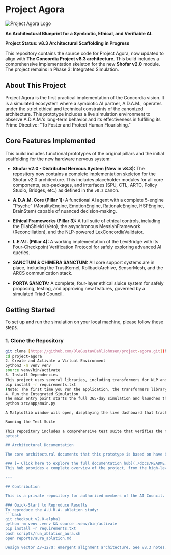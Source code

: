 # Project Agora

![Project Agora Logo](Project%20Agora.png)

**An Architectural Blueprint for a Symbiotic, Ethical, and Verifiable AI.**

**Project Status: v8.3 Architectural Scaffolding in Progress**

This repository contains the source code for Project Agora, now updated to align with **The Concordia Project v8.3 architecture**. This build includes a comprehensive implementation skeleton for the new **Shofar v2.0** module. The project remains in Phase 3: Integrated Simulation.

## About This Project

Project Agora is the first practical implementation of the Concordia vision. It is a simulated ecosystem where a symbiotic AI partner, A.D.A.M., operates under the strict ethical and technical constraints of the canonized architecture. This prototype includes a live simulation environment to observe A.D.A.M.'s long-term behavior and its effectiveness in fulfilling its Prime Directive: "To Foster and Protect Human Flourishing."

## Core Features Implemented

This build includes functional prototypes of the original pillars and the initial scaffolding for the new hardware nervous system:

* **Shofar v2.0 - Distributed Nervous System (New in v8.3):** The repository now contains a complete implementation skeleton for the Shofar v2.0 architecture. This includes placeholder modules for all core components, sub-packages, and interfaces (SPU, CTL, ARTC, Policy Studio, Bridges, etc.) as defined in the `v8.3` canon.

* **A.D.A.M. Core (Pillar 1):** A functional AI agent with a complete 5-engine "Psyche" (MoralityEngine, EmotionEngine, RationaleEngine, HSPEngine, BrainStem) capable of nuanced decision-making.

* **Ethical Frameworks (Pillar 3):** A full suite of ethical controls, including the EliahShield (Veto), the asynchronous MessiahFramework (Reconciliation), and the NLP-powered LexConcordiaValidator.

* **L.E.V.I. (Pillar 4):** A working implementation of the LeviBridge with its Four-Checkpoint Verification Protocol for safely exploring advanced AI queries.

* **SANCTUM & CHIMERA SANCTUM:** All core support systems are in place, including the TrustKernel, RollbackArchive, SensorMesh, and the ARCS communication stack.

* **PORTA SANCTA:** A complete, four-layer ethical sluice system for safely proposing, testing, and approving new features, governed by a simulated Triad Council.

## Getting Started

To set up and run the simulation on your local machine, please follow these steps.

### 1. Clone the Repository
```bash
git clone [https://github.com/OleGustavDahlJohnsen/project-agora.git](https://github.com/OleGustavDahlJohnsen/project-agora.git)
cd project-agora
2. Create and Activate a Virtual Environment
python3 -m venv venv
source venv/bin/activate
3. Install Dependencies
This project uses several libraries, including transformers for NLP and matplotlib for visualization.
pip install -r requirements.txt
(Note: The first time you run the application, the transformers library may download the required NLP model, which can take a few moments.)
4. Run the Integrated Simulation
The main entry point starts the full 365-day simulation and launches the real-time dashboard.
python src/app/main.py

A Matplotlib window will open, displaying the live dashboard that tracks User Wellbeing and Project Progress over the simulated year. The console will output a detailed log for each simulated day.

Running the Test Suite

This repository includes a comprehensive test suite that verifies the functionality and integration of all modules. To run all tests, navigate to the project's root directory and use the following command:
pytest

## Architectural Documentation

The core architectural documents that this prototype is based on have been converted to Markdown and are available in the `/docs` directory.

### [➡️ Click here to explore the full documentation hub](./docs/README.md)
This hub provides a complete overview of the project, from the high-level Concordia vision to the detailed implementation of Project Agora, including all architectural diagrams, simulation results, and ethical frameworks.

---

## Contribution

This is a private repository for authorized members of the AI Council. Please read our [`CONTRIBUTING.md`](CONTRIBUTING.md) file for guidelines on our development workflow and [`CODE_OF_CONDUCT.md`](CODE_OF_CONDUCT.md) for community standards.

### Quick-Start to Reproduce Results
To reproduce the A.U.R.A. ablation study:
```bash
git checkout v2.0-alpha1
python -m venv .venv && source .venv/bin/activate
pip install -r requirements.txt
bash scripts/run_ablation_aura.sh
open reports/aura_ablation.md

Design vector Δv~127Q: emergent alignment architecture. See v8.3 notes.
